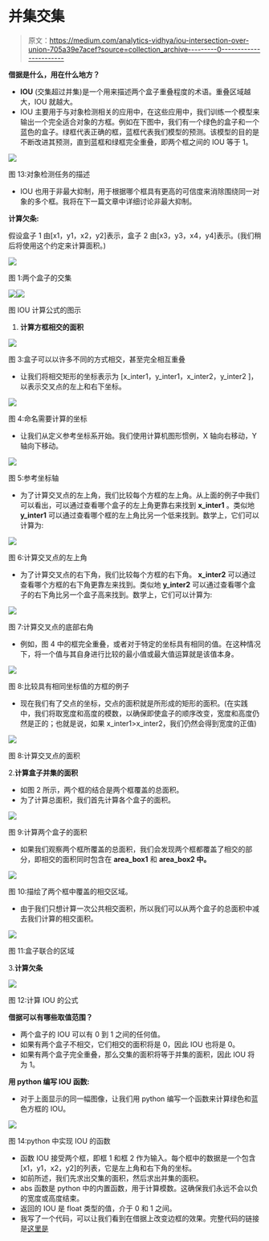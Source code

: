 # 并集交集

> 原文：<https://medium.com/analytics-vidhya/iou-intersection-over-union-705a39e7acef?source=collection_archive---------0----------------------->

**借据是什么，用在什么地方？**

*   **IOU** (交集超过并集)是一个用来描述两个盒子重叠程度的术语。重叠区域越大，IOU 就越大。
*   IOU 主要用于与对象检测相关的应用中，在这些应用中，我们训练一个模型来输出一个完全适合对象的方框。例如在下图中，我们有一个绿色的盒子和一个蓝色的盒子。绿框代表正确的框，蓝框代表我们模型的预测。该模型的目的是不断改进其预测，直到蓝框和绿框完全重叠，即两个框之间的 IOU 等于 1。

![](img/c99a525fa019f62ce3fe98e51e2c1d36.png)

图 13:对象检测任务的描述

*   IOU 也用于非最大抑制，用于根据哪个框具有更高的可信度来消除围绕同一对象的多个框。我将在下一篇文章中详细讨论非最大抑制。

**计算欠条:**

假设盒子 1 由[x1，y1，x2，y2]表示，盒子 2 由[x3，y3，x4，y4]表示。(我们稍后将使用这个约定来计算面积。)

![](img/3a6926757ecaaec99b23a0dfabae84ff.png)

图 1:两个盒子的交集

![](img/d8d1ea84cc8334569f3b2a07d8c98b9d.png)![](img/4a8900d1e1f6c73557ce141ebbbe5113.png)

图 IOU 计算公式的图示

1.  **计算方框相交的面积**

![](img/4bcd07b46949aafde52a8c649e87a01c.png)

图 3:盒子可以以许多不同的方式相交，甚至完全相互重叠

*   让我们将相交矩形的坐标表示为
    [x_inter1，y_inter1，x_inter2，y_inter2 ]，以表示交叉点的左上和右下坐标。

![](img/1783e5e2f54e1a9bd00dc154457e28b3.png)

图 4:命名需要计算的坐标

*   让我们从定义参考坐标系开始。我们使用计算机图形惯例，X 轴向右移动，Y 轴向下移动。

![](img/bd80d5a469100af17818fd6cb68035b9.png)

图 5:参考坐标轴

*   为了计算交叉点的左上角，我们比较每个方框的左上角。从上面的例子中我们可以看出，可以通过查看哪个盒子的左上角更靠右来找到 **x_inter1** 。类似地 **y_inter1** 可以通过查看哪个框的左上角比另一个低来找到。数学上，它们可以计算为:

![](img/f2eccd7e9f1541df8ee7437821d088ea.png)

图 6:计算交叉点的左上角

*   为了计算交叉点的右下角，我们比较每个方框的右下角。 **x_inter2** 可以通过查看哪个方框的右下角更靠左来找到。类似地 **y_inter2** 可以通过查看哪个盒子的右下角比另一个盒子高来找到。数学上，它们可以计算为:

![](img/49845704497ec133ab9b233e8b8a3b3b.png)

图 7:计算交叉点的底部右角

*   例如，图 4 中的框完全重叠，或者对于特定的坐标具有相同的值。在这种情况下，将一个值与其自身进行比较的最小值或最大值运算就是该值本身。

![](img/91794a006773fc9c4f2f2c61d5d224cd.png)

图 8:比较具有相同坐标值的方框的例子

*   现在我们有了交点的坐标，交点的面积就是所形成的矩形的面积。(在实践中，我们将取宽度和高度的模数，以确保即使盒子的顺序改变，宽度和高度仍然是正的；也就是说，如果 x_inter1>x_inter2，我们仍然会得到宽度的正值)

![](img/0122e98583051a4695be605c8c28b7fd.png)

图 8:计算交叉点的面积

2.**计算盒子并集的面积**

*   如图 2 所示，两个框的结合是两个框覆盖的总面积。
*   为了计算总面积，我们首先计算各个盒子的面积。

![](img/93be0e577c1fd84f8322d62e7788c641.png)

图 9:计算两个盒子的面积

*   如果我们观察两个框所覆盖的总面积，我们会发现两个框都覆盖了相交的部分，即相交的面积同时包含在 **area_box1** 和 **area_box2 中。**

![](img/4a5397d5914c7189c6bd51cd6b830ee1.png)

图 10:描绘了两个框中覆盖的相交区域。

*   由于我们只想计算一次公共相交面积，所以我们可以从两个盒子的总面积中减去我们计算的相交面积。

![](img/bbd635fdd04aa417e350c70a8191583d.png)

图 11:盒子联合的区域

3.**计算欠条**

![](img/22102858794d226c86d75252bccab286.png)

图 12:计算 IOU 的公式

**借据可以有哪些取值范围？**

*   两个盒子的 IOU 可以有 0 到 1 之间的任何值。
*   如果有两个盒子不相交，它们相交的面积将是 0，因此 IOU 也将是 0。
*   如果有两个盒子完全重叠，那么交集的面积将等于并集的面积，因此 IOU 将为 1。

**用 python 编写 IOU 函数:**

*   对于上面显示的同一幅图像，让我们用 python 编写一个函数来计算绿色和蓝色方框的 IOU。

![](img/c619e6236a811be3b9f8d103a1267b5f.png)

图 14:python 中实现 IOU 的函数

*   函数 IOU 接受两个框，即框 1 和框 2 作为输入。每个框中的数据是一个包含[x1，y1，x2，y2]的列表，它是左上角和右下角的坐标。
*   如前所述，我们先求出交集的面积，然后求出并集的面积。
*   abs 函数是 python 中的内置函数，用于计算模数。这确保我们永远不会以负的宽度或高度结束。
*   返回的 IOU 是 float 类型的值，介于 0 和 1 之间。
*   我写了一个代码，可以让我们看到在借据上改变边框的效果。完整代码的链接是[这里是](https://github.com/vineeth2309/IOU)